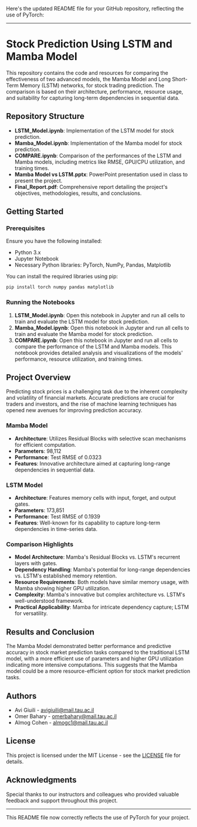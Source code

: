 Here's the updated README file for your GitHub repository, reflecting the use of PyTorch:

---

# Stock Prediction Using LSTM and Mamba Model

This repository contains the code and resources for comparing the effectiveness of two advanced models, the Mamba Model and Long Short-Term Memory (LSTM) networks, for stock trading prediction. The comparison is based on their architecture, performance, resource usage, and suitability for capturing long-term dependencies in sequential data.

## Repository Structure

- **LSTM_Model.ipynb**: Implementation of the LSTM model for stock prediction.
- **Mamba_Model.ipynb**: Implementation of the Mamba model for stock prediction.
- **COMPARE.ipynb**: Comparison of the performances of the LSTM and Mamba models, including metrics like RMSE, GPU/CPU utilization, and training times.
- **Mamba Model vs LSTM.pptx**: PowerPoint presentation used in class to present the project.
- **Final_Report.pdf**: Comprehensive report detailing the project's objectives, methodologies, results, and conclusions.

## Getting Started

### Prerequisites

Ensure you have the following installed:
- Python 3.x
- Jupyter Notebook
- Necessary Python libraries: PyTorch, NumPy, Pandas, Matplotlib

You can install the required libraries using pip:

```bash
pip install torch numpy pandas matplotlib
```

### Running the Notebooks

1. **LSTM_Model.ipynb**: Open this notebook in Jupyter and run all cells to train and evaluate the LSTM model for stock prediction.
2. **Mamba_Model.ipynb**: Open this notebook in Jupyter and run all cells to train and evaluate the Mamba model for stock prediction.
3. **COMPARE.ipynb**: Open this notebook in Jupyter and run all cells to compare the performance of the LSTM and Mamba models. This notebook provides detailed analysis and visualizations of the models' performance, resource utilization, and training times.

## Project Overview

Predicting stock prices is a challenging task due to the inherent complexity and volatility of financial markets. Accurate predictions are crucial for traders and investors, and the rise of machine learning techniques has opened new avenues for improving prediction accuracy.

### Mamba Model

- **Architecture**: Utilizes Residual Blocks with selective scan mechanisms for efficient computation.
- **Parameters**: 98,112
- **Performance**: Test RMSE of 0.0323
- **Features**: Innovative architecture aimed at capturing long-range dependencies in sequential data.

### LSTM Model

- **Architecture**: Features memory cells with input, forget, and output gates.
- **Parameters**: 173,851
- **Performance**: Test RMSE of 0.1939
- **Features**: Well-known for its capability to capture long-term dependencies in time-series data.

### Comparison Highlights

- **Model Architecture**: Mamba's Residual Blocks vs. LSTM's recurrent layers with gates.
- **Dependency Handling**: Mamba's potential for long-range dependencies vs. LSTM's established memory retention.
- **Resource Requirements**: Both models have similar memory usage, with Mamba showing higher GPU utilization.
- **Complexity**: Mamba's innovative but complex architecture vs. LSTM's well-understood framework.
- **Practical Applicability**: Mamba for intricate dependency capture; LSTM for versatility.

## Results and Conclusion

The Mamba Model demonstrated better performance and predictive accuracy in stock market prediction tasks compared to the traditional LSTM model, with a more efficient use of parameters and higher GPU utilization indicating more intensive computations. This suggests that the Mamba model could be a more resource-efficient option for stock market prediction tasks.

## Authors

- Avi Giuili - avigiuili@mail.tau.ac.il
- Omer Bahary - omerbahary@mail.tau.ac.il
- Almog Cohen - almogc1@mail.tau.ac.il

## License

This project is licensed under the MIT License - see the [LICENSE](LICENSE) file for details.

## Acknowledgments

Special thanks to our instructors and colleagues who provided valuable feedback and support throughout this project.

---

This README file now correctly reflects the use of PyTorch for your project.
